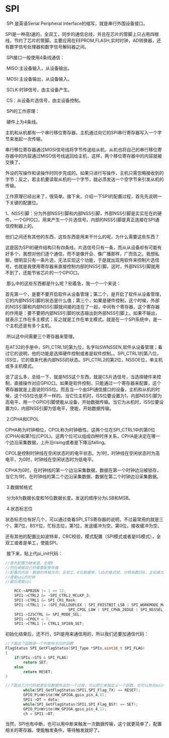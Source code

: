# SPI

​	SPI 是英语Serial Peripheral Interface的缩写，就是串行外围设备接口。

​	SPI是一种高t速的，全双工，同步的通信总线，并且在芯片的管脚上只占用四根线，节约了芯片的管脚。主要应用在EEPROM,FLASH,实时时钟，AD转换器，还有数字信号处理器和数字信号解码器之间。

​	SPI接口一般使用4条线通信：

​	MISO:主设备输入，从设备输出。

​	MOSI:主设备输出，从设备输入。

​	SCLK:时钟信号，由主设备产生。

​	CS：从设备片选信号，由主设备控制。

​	SPI的工作原理：

​	硬件上为4条线。

​	主机和从机都有一个串行移位寄存器，主机通过向它的SPI串行寄存器写入一个字节来发起一次传输。

​	串行移位寄存器通过MOSI信号线将字节传送给从机，从机也将自己的串行移位寄存器中的内容通过MISO信号线返回给主机，这样，两个移位寄存器中的内容就被交换了。

​	外设的写操作和读操作时同步完成的。如果只进行写操作，主机只需忽略接收到的字节；反之，若主机要读取从机的一个字节，就必须发送一个空字节来引发从机的传输。

​	工作原理已经出来了，很简单。接下来，介绍一下SPI的配置过程，首先先说明一下关键的配置位。

​	1、NSS引脚：分为外部NSS引脚和内部NSS引脚，外部NSS引脚是实实在在的硬件，一个GPIO口，用来产生一个片选信号。内部的NSS引脚是真正连接在SPI通信控制器上的。

​	他们之间还有其他的东西，这些东西是用来干什么的呢，为什么需要这些东西？

​	这是因为SPI的硬件结构只有四条线，片选信号只有一条，而从从设备却有可能有好多个，我想对他们逐个通信，而不是像开会、像广播那样，广而告之。我想私聊。很明显只有一条片选，无法实现这个功能，于是就出现用软件来控制片选信号。也就是我使用寄存器来直接控制内部的NSS引脚。这时，外部NSS引脚就用不到了，还能节省芯片的一个GPIO口。

​	那么中的这些东西都是什么呢？别着急，我一个一个来说：

​	首先第一个，是要不要开启软件从设备管理；第二个，是开启了软件从设备管理，它的内部NSS引脚的状态是什么值；第三个，如果是硬件控制，这个时候，外部的NSS引脚和内部NSS引脚就间接的连在了一起，中间有个寄存器，这个寄存器的作用是：要不要把内部NSS引脚的状态输出到外部NSS引脚上。如果不输出，就表示工作在多主模式；反之就是工作在单主模式。就是在一个SPI系统中，是一个主机还是有多个主机。

​	所以这中间需要三个寄存器来管理。

​	在AT32的手册中，SPI_CTRL1的第九位，名字叫SWNSSEN,软件从设备管理；看过它的说明，他的功能是选择硬件控制或者是软件控制。。SPI_CTRL1的第八位，ISS位，它的值来代表内部NSS的状态。SPI_CTRL2的第2位，NSSOE位，单主机或多主机模式。

​	说了这么多，总结一下，就是NSS这个东西，就是CS片选信号，当选择硬件来控制，直接操作对应GPIO口。如果是软件控制，只能通过一个寄存器来配置，这个寄存器就是上面说的ISS位。而且当一个由SPI通信接口的设备，主机和从机的时候，这个ISS位也是不一样的。当它位主机时，ISS位要设置为1，内部NSS引脚为高电平，用一个GPIO引脚使能从设备，开始数据传输。当它为从机时，ISS位要设置为0，内部NSS引脚为低电平，使能，开始数据传输。

​	2.CPHA和CPOL

​	CPHA称为时钟相位，CPOL称为时钟极性。这两个位在SPI_CTRL1中的第0位(CPHA)和第1位(CPOL)。这两个位可以组成四种时序关系，CPHA是决定在哪一个边沿采集数据，上升沿rising或者是下降沿falling。

​	CPOL是控制时钟线在空闲状态时的电平状态。为1时，时钟线在空闲状态时为高电平，为0时，时钟线在空闲状态时为低电平。

​	CPHA为0时，在时钟线的第一个边沿采集数据，数据在第一个时钟边沿被锁存，当它为1时，在时钟线的第二个边沿采集数据，数据在第二个时钟边沿采集数据。

​	3.数据帧格式

​	分为8为数据长度和16位数据长度。发送的顺序分为LSB和MSB。

​	4.状态标志位

​	状态标志位有好几个，可以通过查看SPI_STS寄存器的说明，不过最常用的就是三个，第7位，BSY位，忙标志位，第1位，发送缓冲为空，第0位，接收缓冲为空。

还有其他的配置比如波特率，CRC校验，模式配置（SPI模式或者是IIS模式），全双工或者是单工，使能SPI。

​	接下来，贴上代pi_init代码：

```c
//首先配置为缺省值。全是0
//然后根据自己的需要配寄存器
//配置的内容：数据的传输方向，全双工，8位数据帧，lsb的格式帧，分频系数256，主机模式，cpol = 0，cpha = 1，nss值，crc
//使能spi的时钟
//最后使能spi

	RCC->APB2EN |= 1 << 12;
	SPI1->CTRL2 &= ~SPI_CTRL2_MCLKP_3;
	SPI1->CTRL1 &= SPI_CR1_Mask;
	SPI1->CTRL1 |= (SPI_FULLDUPLEX | SPI_FRISTBIT_LSB | SPI_WORKMODE_Master | SPI_DATASIZE_8Bits |
							SPI_CPOL_LOW | SPI_CPHA_2EDGE | SPI_NSSSEL_SOFT | SPI_BAUDRATEPRESCALER );
	SPI1->I2SCTRL &= SPI_MODE_SEL;
	SPI1->CPOLY = 7;
	SPI1->CTRL1 |= CTRL1_SPIEN_SET;
```

初始化结束后，还不行，SPI是用来通信用的，所以我们还要加通信代码：

```c
//下面这个函数是一个判断标志位的函数
FlagStatus SPI_GetFlagStatus(SPI_Type *SPIx,uint16_t SPI_FLAG)
{
	if(SPIx->STS & SPI_FLAG)
		return SET;
	else
		return RESET;
}

//下面这几行代码就是实现数据传送的一个过程，可以把它单独定义一个函数，也可以放在main函数中。
		while(SPI_GetFlagStatus(SPI1,SPI_Flag_TX) == RESET);
		GPIO_PinWrite(HW_GPIOA,gpio_pin_4,0);
		SPI1->DT = data;
		while(SPI_GetFlagStatus(SPI1,SPI_Flag_BSY) == SET);
		GPIO_PinWrite(HW_GPIOA,gpio_pin_4,1);
		ch = SPI1->DT;
```

​	当然，SPI也有中断，也可以用中断来触发一次数据传输，这个就更简单了，配置相关的寄存器。使能触发条件。等待触发就好了。
